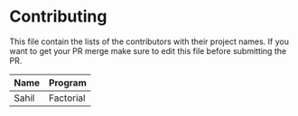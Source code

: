 # Contributing

This file contain the lists of the contributors with their project names.
If you want to get your PR merge make sure to edit this file before submitting the PR.

| Name | Program |
| --- | --- |
| Sahil | Factorial |
